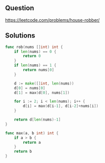 ## Question

https://leetcode.com/problems/house-robber/

## Solutions

```go
func rob(nums []int) int {
	if len(nums) == 0 {
		return 0
	}
	if len(nums) == 1 {
		return nums[0]
	}

	d := make([]int, len(nums))
	d[0] = nums[0]
	d[1] = max(d[0], nums[1])

	for i := 2; i < len(nums); i++ {
		d[i] = max(d[i-1], d[i-2]+nums[i])
	}

	return d[len(nums)-1]
}

func max(a, b int) int {
	if a > b {
		return a
	}
	return b
}
```
